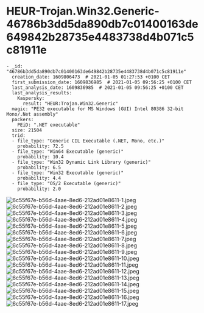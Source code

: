# HEUR-Trojan.Win32.Generic-46786b3dd5da890db7c01400163de649842b28735e4483738d4b071c5c81911e

```
- _id: "46786b3dd5da890db7c01400163de649842b28735e4483738d4b071c5c81911e"
  creation_date: 1609806473  # 2021-01-05 01:27:53 +0100 CET
  first_submission_date: 1609836985  # 2021-01-05 09:56:25 +0100 CET
  last_analysis_date: 1609836985  # 2021-01-05 09:56:25 +0100 CET
  last_analysis_results: 
    Kaspersky: 
      result: "HEUR:Trojan.Win32.Generic"
  magic: "PE32 executable for MS Windows (GUI) Intel 80386 32-bit Mono/.Net assembly"
  packers: 
    PEiD: ".NET executable"
  size: 21504
  trid: 
  - file_type: "Generic CIL Executable (.NET, Mono, etc.)"
    probability: 72.5
  - file_type: "Win64 Executable (generic)"
    probability: 10.4
  - file_type: "Win32 Dynamic Link Library (generic)"
    probability: 6.5
  - file_type: "Win32 Executable (generic)"
    probability: 4.4
  - file_type: "OS/2 Executable (generic)"
    probability: 2.0
```

![6c55f67e-b56d-4aae-8ed6-212ad01e8611-1.jpeg](6c55f67e-b56d-4aae-8ed6-212ad01e8611-1.jpeg)
![6c55f67e-b56d-4aae-8ed6-212ad01e8611-2.jpeg](6c55f67e-b56d-4aae-8ed6-212ad01e8611-2.jpeg)
![6c55f67e-b56d-4aae-8ed6-212ad01e8611-3.jpeg](6c55f67e-b56d-4aae-8ed6-212ad01e8611-3.jpeg)
![6c55f67e-b56d-4aae-8ed6-212ad01e8611-4.jpeg](6c55f67e-b56d-4aae-8ed6-212ad01e8611-4.jpeg)
![6c55f67e-b56d-4aae-8ed6-212ad01e8611-5.jpeg](6c55f67e-b56d-4aae-8ed6-212ad01e8611-5.jpeg)
![6c55f67e-b56d-4aae-8ed6-212ad01e8611-6.jpeg](6c55f67e-b56d-4aae-8ed6-212ad01e8611-6.jpeg)
![6c55f67e-b56d-4aae-8ed6-212ad01e8611-7.jpeg](6c55f67e-b56d-4aae-8ed6-212ad01e8611-7.jpeg)
![6c55f67e-b56d-4aae-8ed6-212ad01e8611-8.jpeg](6c55f67e-b56d-4aae-8ed6-212ad01e8611-8.jpeg)
![6c55f67e-b56d-4aae-8ed6-212ad01e8611-9.jpeg](6c55f67e-b56d-4aae-8ed6-212ad01e8611-9.jpeg)
![6c55f67e-b56d-4aae-8ed6-212ad01e8611-10.jpeg](6c55f67e-b56d-4aae-8ed6-212ad01e8611-10.jpeg)
![6c55f67e-b56d-4aae-8ed6-212ad01e8611-11.jpeg](6c55f67e-b56d-4aae-8ed6-212ad01e8611-11.jpeg)
![6c55f67e-b56d-4aae-8ed6-212ad01e8611-12.jpeg](6c55f67e-b56d-4aae-8ed6-212ad01e8611-12.jpeg)
![6c55f67e-b56d-4aae-8ed6-212ad01e8611-13.jpeg](6c55f67e-b56d-4aae-8ed6-212ad01e8611-13.jpeg)
![6c55f67e-b56d-4aae-8ed6-212ad01e8611-14.jpeg](6c55f67e-b56d-4aae-8ed6-212ad01e8611-14.jpeg)
![6c55f67e-b56d-4aae-8ed6-212ad01e8611-15.jpeg](6c55f67e-b56d-4aae-8ed6-212ad01e8611-15.jpeg)
![6c55f67e-b56d-4aae-8ed6-212ad01e8611-16.jpeg](6c55f67e-b56d-4aae-8ed6-212ad01e8611-16.jpeg)
![6c55f67e-b56d-4aae-8ed6-212ad01e8611-17.jpeg](6c55f67e-b56d-4aae-8ed6-212ad01e8611-17.jpeg)
